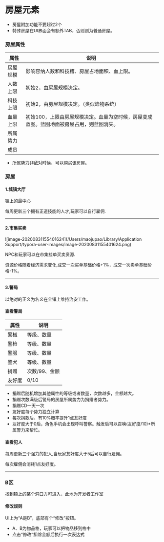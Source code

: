 # 房屋元素

- 房屋附加功能不要超过2个
- 特殊房屋在UI界面会有额外TAB，否则则为普通房屋。



### 房屋属性

| 属性     | 说明                                                         |
| -------- | ------------------------------------------------------------ |
| 房屋规模 | 影响容纳人数和科技槽、房屋占地面积、血上限。                 |
| 人数上限 | 初始2，由房屋规模决定。                                      |
| 科技上限 | 初始2，由房屋规模决定。（类似遗物系统）                      |
| 血量上限 | 初始100，上限由房屋规模决定。血量为空时候，房屋变成蓝图。蓝图地面被房屋占用，则蓝图消失。 |
| 所属势力 |                                                              |
| 成员     |                                                              |

- 所属势力非敌对时候，可以购买该房屋。



### 房屋

#### 1.城镇大厅

镇上的最中心

每周更新三个拥有正道技能的人才,玩家可以自行雇佣.

---

#### 2.市集买卖

![image-20200831155401624](/Users/maojupao/Library/Application Support/typora-user-images/image-20200831155401624.png)

NPC和玩家可以在市集挂单买卖资源.

资源价格随着经济需求变化,成交一次买单基础价格+1%，成交一次卖单基础价格-1%。

---

#### 3.警局

以绝对的正义为名义在全镇上维持治安工作。

#### 查看警局

| 属性   | 说明          |
| ------ | ------------- |
| 警械   | 等级、数量    |
| 警枪   | 等级、数量    |
| 警服   | 等级、数量    |
| 警犬   | 等级、数量    |
| 捐赠   | 次数/99、金额 |
| 友好度 | 0/10          |

- 捐赠后随机增加其他属性的等级或者数量，次数越多，金额越大。
- 捐赠次数满级后警局的房屋所属势力为捐赠者势力。
- 捐赠CD一天一次
- 友好度每个势力独立计算
- 每次捐款后，有10%概率提升1点友好度
- 友好度大于0后，角色手机会出现呼叫警察。触发后可以召唤(友好度/10)*所属警力来帮忙。

#### 查看犯人

每周更新三个强力的犯人,当玩家友好度大于5后可以自行雇佣。

每次雇佣会消耗1点友好度。



----



### B区

找到镇上的某个洞口方可进入，此地为开发者工作室

#### 修改规则

UI上为“A是B”，底部有个“修改”按钮。

- A、B为物品格，玩家可以把物品移到格中
- 点击“修改”扣除金额后执行一次表达式